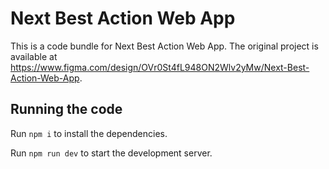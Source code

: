 
  # Next Best Action Web App

  This is a code bundle for Next Best Action Web App. The original project is available at https://www.figma.com/design/OVr0St4fL948ON2Wlv2yMw/Next-Best-Action-Web-App.

  ## Running the code

  Run `npm i` to install the dependencies.

  Run `npm run dev` to start the development server.
  